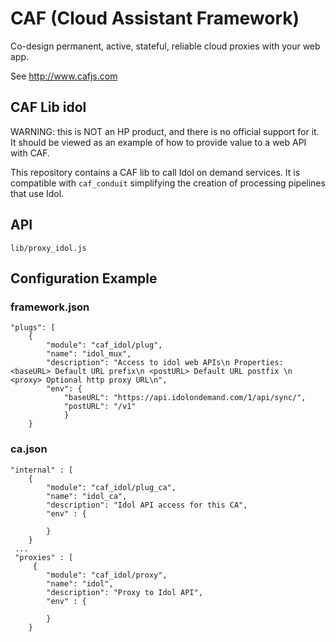 # CAF (Cloud Assistant Framework)

Co-design permanent, active, stateful, reliable cloud proxies with your web app.

See http://www.cafjs.com 

## CAF Lib idol

WARNING: this is NOT an HP product, and there is no official support for it. It should be viewed as an example of how to provide value to a web API with CAF.  

This repository contains a CAF lib to call Idol on demand services. It is compatible with `caf_conduit` simplifying the creation of processing pipelines that use Idol.


## API

    lib/proxy_idol.js
 
## Configuration Example

### framework.json

    "plugs": [
        {
            "module": "caf_idol/plug",            
            "name": "idol_mux",
            "description": "Access to idol web APIs\n Properties: <baseURL> Default URL prefix\n <postURL> Default URL postfix \n <proxy> Optional http proxy URL\n",
            "env": {
                "baseURL": "https://api.idolondemand.com/1/api/sync/",
                "postURL": "/v1"                
                }
        }
 

### ca.json

    "internal" : [
        {
            "module": "caf_idol/plug_ca",
            "name": "idol_ca",
            "description": "Idol API access for this CA",
            "env" : {

            }
        }
     ...
     "proxies" : [
         {
            "module": "caf_idol/proxy",
            "name": "idol",
            "description": "Proxy to Idol API",
            "env" : {

            }
        }

     
            
 
